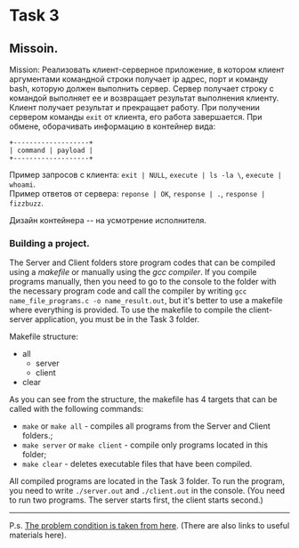 # Task 3

## Missoin.
Mission: Реализовать клиент-серверное приложение, в котором клиент аргументами командной строки получает ip адрес, порт и команду bash, которую должен выполнить сервер. Сервер получает строку с командой выполняет ее и возвращает результат выполнения клиенту. Клиент получает результат и прекращает работу. При получении сервером команды `exit` от клиента, его работа завершается. При обмене, оборачивать информацию в контейнер вида:
```
+-------------------+
| command | payload |
+-------------------+
```
Пример запросов с клиента: `exit | NULL`, `execute | ls -la \`, `execute | whoami`.  
Пример ответов от сервера: `reponse | OK`, `response | .`, `response | fizzbuzz`.  

Дизайн контейнера -- на усмотрение исполнителя.

### Building a project.

The Server and Client folders store program codes that can be compiled using a _makefile_ or manually using the _gcc compiler_. If you compile programs manually, then you need to go to the console to the folder with the necessary program code and call the compiler by writing `gcc name_file_programs.c -o name_result.out`, but it's better to use a makefile where everything is provided. To use the makefile to compile the client-server application, you must be in the Task 3 folder.

Makefile structure:
+ all
    + server
    + client
+ clear

As you can see from the structure, the makefile has 4 targets that can be called with the following commands:
+ `make` or `make all` - compiles all programs from the Server and Client folders.;
+ `make server` or `make client` - compile only programs located in this folder;
+ `make clear` - deletes executable files that have been compiled.

All compiled programs are located in the Task 3 folder. To run the program, you need to write `./server.out` and `./client.out` in the console. (You need to run two programs. The server starts first, the client starts second.)  

___
P.s. [The problem condition is taken from here](https://github.com/rtu-os/ktso-0x-20/tree/main/task03). (There are also links to useful materials here).